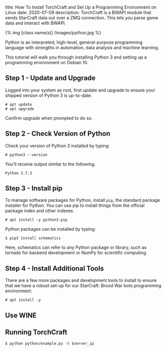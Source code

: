 title:  How To Install TorchCraft and Set Up a Programming Environment on Linux
date: 2020-07-09
description: TorchCraft is a BWAPI module that sends StarCraft data out over a ZMQ connection. This lets you parse game data and interact with BWAPI. 

{% img [class name(s)] /images/python.jpg %}

Python is an interpreted, high-level, general-purpose programming language with strengths in automation, data analysis and machine learning.

This tutorial will walk you through installing Python 3 and setting up a programming environment on Debian 10.

## Step 1 - Update and Upgrade

Logged into your system as root, first update and upgrade to ensure your shipped version of Python 3 is up-to-date.

```
# apt update
# apt upgrade
```

Confirm upgrade when prompted to do so.


## Step 2 - Check Version of Python

Check your version of Python 3 installed by typing:

```
# python3 --version
```

You'll receive output similar to the following.

```
Python 3.7.3
```

## Step 3 - Install pip

To manage software packages for Python, install `pip`, the standard package installer for Python. You can use pip to install things from the official package index and other indexes. 

```
# apt install -y python3-pip
```

Python packages can be installed by typing:

```
$ pip3 install schematics 
```

Here, schematics can refer to any Python package or library, such as tornado for backend development or NumPy for scientific computing. 

## Step 4 - Install Additional Tools
There are a few more packages and development tools to install to ensure that we have a robust set-up for our StarCraft: Brood War bots programming environment:

```
# apt install -y 
```


## Use WINE

## Running TorchCraft

`$ python python/example.py -t $server_ip`

